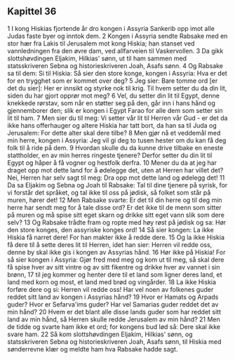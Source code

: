 ## Kapittel 36

1 I kong Hiskias fjortende år dro kongen i Assyria Sankerib opp imot alle Judas faste byer og inntok dem.
2 Kongen i Assyria sendte Rabsake med en stor hær fra Lakis til Jerusalem mot kong Hiskia; han stanset ved vannledningen fra den øvre dam, ved allfarveien til Vaskervollen.
3 Da gikk slottshøvdingen Eljakim, Hilkias' sønn, ut til ham sammen med statsskriveren Sebna og historieskriveren Joah, Asafs sønn.
4 Og Rabsake sa til dem: Si til Hiskia: Så sier den store konge, kongen i Assyria: Hva er det for en trygghet som er kommet over deg?
5 Jeg sier: Bare tomme ord [er det du sier]: Her er innsikt og styrke nok til krig. Til hvem setter du da din lit, siden du har gjort opprør mot meg?
6 Vel, du setter din lit til Egypt, denne knekkede rørstav, som når en støtter seg på den, går inn i hans hånd og gjennemborer den; slik er kongen i Egypt Farao for alle dem som setter sin lit til ham.
7 Men sier du til meg: Vi setter vår lit til Herren vår Gud - er det da ikke hans offerhauger og altere Hiskia har tatt bort, da han sa til Juda og Jerusalem: For dette alter skal dere tilbe?
8 Men gjør nå et veddemål med min herre, kongen i Assyria: Jeg vil gi deg to tusen hester om du kan få deg folk til å ride på dem.
9 Hvordan skulle du da kunne drive tilbake en eneste stattholder, en av min herres ringeste tjenere? Derfor setter du din lit til Egypt og håper å få vogner og hestfolk derfra.
10 Mener du da at jeg har draget opp mot dette land for å ødelegge det, uten at Herren har villet det? Nei, Herren har selv sagt til meg: Dra opp mot dette land og ødelegg det!
11 Da sa Eljakim og Sebna og Joah til Rabsake: Tal til dine tjenere på syrisk, for vi forstår det språket, og tal ikke til oss på jødisk, så folket som står på muren, hører det!
12 Men Rabsake svarte: Er det til din herre og til deg min herre har sendt meg for å tale disse ord? Er det ikke til de menn som sitter på muren og må spise sitt eget skarn og drikke sitt eget vann slik som dere selv?
13 Og Rabsake trådte fram og ropte med høy røst på jødisk og sa: Hør den store konges, den assyriske konges ord!
14 Så sier kongen: La ikke Hiskia få narret dere! For han makter ikke å redde dere.
15 Og la ikke Hiskia få dere til å sette deres lit til Herren, idet han sier: Herren vil redde oss, denne by skal ikke gis i kongen av Assyrias hånd.
16 Hør ikke på Hiskia! For så sier kongen i Assyria: Gjør fred med meg og kom ut til meg, så skal dere få spise hver av sitt vintre og av sitt fikentre og drikke hver av vannet i sin brønn,
17 til jeg kommer og henter dere til et land som ligner deres land, et land med korn og most, et land med brød og vingårder.
18 La ikke Hiskia forføre dere og si: Herren vil redde oss! Har vel noen av folkenes guder reddet sitt land av kongen i Assyrias hånd?
19 Hvor er Hamats og Arpads guder? Hvor er Sefarva'ims guder? Har vel Samarias guder reddet det av min hånd?
20 Hvem er det blant alle disse lands guder som har reddet sitt land av min hånd, så Herren skulle redde Jerusalem av min hånd?
21 Men de tidde og svarte ham ikke et ord; for kongens bud lød så: Dere skal ikke svare ham.
22 Så kom slottshøvdingen Eljakim, Hilkias' sønn, og statsskriveren Sebna og historieskriveren Joah, Asafs sønn, til Hiskia med sønderrevne klær og meldte ham hva Rabsake hadde sagt.
